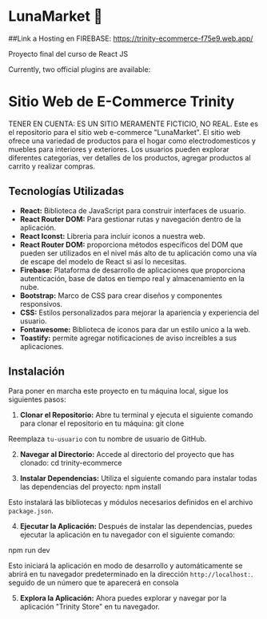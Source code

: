 # LunaMarket 🌙
##Link a Hosting en FIREBASE:
https://trinity-ecommerce-f75e9.web.app/

Proyecto final del curso de React JS

Currently, two official plugins are available:

# Sitio Web de E-Commerce Trinity

TENER EN CUENTA: ES UN SITIO MERAMENTE FICTICIO, NO REAL.
Este es el repositorio para el sitio web e-commerce "LunaMarket". El sitio web ofrece una variedad de productos para el hogar como electrodomesticos y muebles para interiores y exteriores. Los usuarios pueden explorar diferentes categorías, ver detalles de los productos, agregar productos al carrito y realizar compras.

## Tecnologías Utilizadas

- **React:** Biblioteca de JavaScript para construir interfaces de usuario.
- **React Router DOM:** Para gestionar rutas y navegación dentro de la aplicación.
- **React Iconst:** Libreria para incluir iconos a nuestra web.
- **React Router DOM:** proporciona métodos específicos del DOM que pueden ser utilizados en el nivel más alto de tu aplicación como una vía de escape del modelo de React si así lo necesitas.
- **Firebase:** Plataforma de desarrollo de aplicaciones que proporciona autenticación, base de datos en tiempo real y almacenamiento en la nube.
- **Bootstrap:** Marco de CSS para crear diseños y componentes responsivos.
- **CSS:** Estilos personalizados para mejorar la apariencia y experiencia del usuario.
- **Fontawesome:** Biblioteca de iconos para dar un estilo unico a la web.
- **Toastify:** permite agregar notificaciones de aviso increibles a sus aplicaciones.

## Instalación

Para poner en marcha este proyecto en tu máquina local, sigue los siguientes pasos:

1. **Clonar el Repositorio:** Abre tu terminal y ejecuta el siguiente comando para clonar el repositorio en tu máquina:
git clone 

Reemplaza `tu-usuario` con tu nombre de usuario de GitHub.

2. **Navegar al Directorio:** Accede al directorio del proyecto que has clonado:
cd trinity-ecommerce

3. **Instalar Dependencias:** Utiliza el siguiente comando para instalar todas las dependencias del proyecto:
npm install

Esto instalará las bibliotecas y módulos necesarios definidos en el archivo `package.json`.

4. **Ejecutar la Aplicación:** Después de instalar las dependencias, puedes ejecutar la aplicación en tu navegador con el siguiente comando:

npm run dev


Esto iniciará la aplicación en modo de desarrollo y automáticamente se abrirá en tu navegador predeterminado en la dirección `http://localhost:`. seguido de un número que te aparecerá en consola

5. **Explora la Aplicación:** Ahora puedes explorar y navegar por la aplicación "Trinity Store" en tu navegador.
